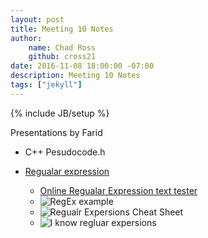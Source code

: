 ```yaml
---
layout: post
title: Meeting 10 Notes
author:
    name: Chad Ross
    github: cross21
date: 2016-11-08 18:00:00 -07:00
description: Meeting 10 Notes
tags: ["jekyll"]
---
```

{% include JB/setup %}

Presentations by Farid

  - C++ Pesudocode.h

  - [Regualar expression](https://en.wikipedia.org/wiki/Regular_expression)
    - [Online Regualar Expression text tester](https://regex101.com)
    - ![RegEx example](https://s-media-cache-ak0.pinimg.com/originals/24/8e/6d/248e6d0650b16e81395fbc42b94cadba.jpg)
    - ![Regualr Expersions Cheat Sheet](http://i26.tinypic.com/24mxgt4.png)
    - ![I know regluar expersions](https://www.maketecheasier.com/assets/uploads/2013/01/regular-expressions2.jpg)
